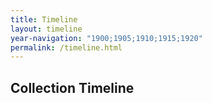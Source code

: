 ```yaml
---
title: Timeline
layout: timeline
year-navigation: "1900;1905;1910;1915;1920"
permalink: /timeline.html
---
```


## Collection Timeline
